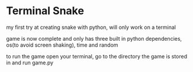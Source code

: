 # Terminal Snake

my first try at creating snake with python,  will only work on a terminal

game is now complete and only has three built in python dependencies, os(to avoid screen shaking), time and random

to run the game open your terminal, go to the directory the game is stored in and run game.py